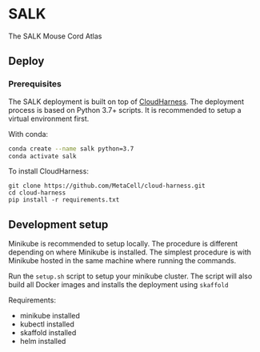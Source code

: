 # SALK

The SALK Mouse Cord Atlas

## Deploy

### Prerequisites

The SALK deployment is built on top of [CloudHarness](https://github.com/MetaCell/cloud-harness).
The deployment process is based on Python 3.7+ scripts. It is recommended to setup a virtual 
environment first.

With conda: 
```bash
conda create --name salk python=3.7
conda activate salk
```

To install CloudHarness:

```
git clone https://github.com/MetaCell/cloud-harness.git
cd cloud-harness
pip install -r requirements.txt
```

## Development setup

Minikube is recommended to setup locally. The procedure is different depending on where Minikube is installed.
The simplest procedure is with Minikube hosted in the same machine where running the commands.

Run the `setup.sh` script to setup your minikube cluster.
The script will also build all Docker images and installs the deployment using `skaffold`

Requirements:
* minikube installed
* kubectl installed
* skaffold installed
* helm installed
